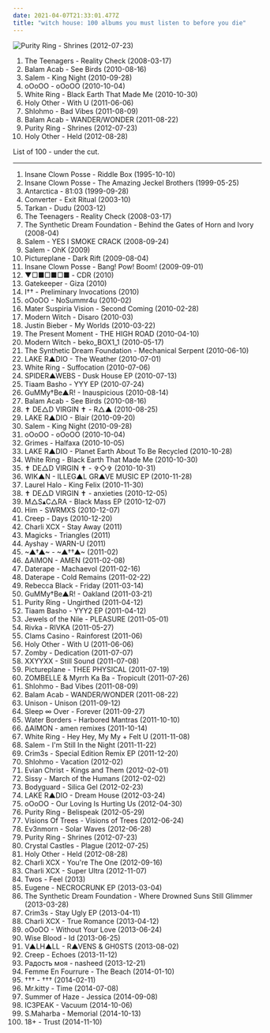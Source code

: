 ```yaml
---
date: 2021-04-07T21:33:01.477Z
title: "witch house: 100 albums you must listen to before you die"
---
```

![Purity Ring - Shrines (2012-07-23)](http://coverartarchive.org/release/3148628c-f648-45c0-95ea-b03dc0716e99/1568868601-500.jpg "Purity Ring - Shrines (2012-07-23)")
<ol class="albums">
<li data-cover="http://coverartarchive.org/release/1abb4df8-d3c8-3ddd-aad7-317298f83a78/15606853983-500.jpg" data-tags="electronica, indie, 00s, chillwave, witch house, xl recordings, broken-clash, merok records, av2008, in queue, my favourites of 2008" role="button">The Teenagers - Reality Check (2008-03-17)</li>
<li data-cover="https://img.discogs.com/GD9AL-kV5ex5f4e-0Hg9Bn8ObY0=/fit-in/600x606/filters:strip_icc():format(jpeg):mode_rgb():quality(90)/discogs-images/R-2395663-1583879733-7591.jpeg.jpg" data-tags="witch house" role="button">Balam Acab - See Birds (2010-08-16)</li>
<li data-cover="http://coverartarchive.org/release/c2852bc2-4919-41e7-aab4-c3ff47ba1c2c/20543754977-500.jpg" data-tags="witch house" role="button">Salem - King Night (2010-09-28)</li>
<li data-cover="https://img.discogs.com/qrOQU1AqqIIxURq0nEQskWN2bdI=/fit-in/452x452/filters:strip_icc():format(jpeg):mode_rgb():quality(90)/discogs-images/R-2471178-1286031530.jpeg.jpg" data-tags="witch house" role="button">oOoOO - oOoOO (2010-10-04)</li>
<li data-cover="http://coverartarchive.org/release/1c3b875d-bd9d-4157-97ae-6e1091437126/15535585693-500.jpg" data-tags="darkwave, witch house, shoegaze" role="button">White Ring - Black Earth That Made Me (2010-10-30)</li>
<li data-cover="https://img.discogs.com/ahscDuBPtYtFMcx5aLRHNY-e3Rs=/fit-in/600x600/filters:strip_icc():format(jpeg):mode_rgb():quality(90)/discogs-images/R-2812981-1401881185-7985.jpeg.jpg" data-tags="downtempo, dubstep" role="button">Holy Other - With U (2011-06-06)</li>
<li data-cover="http://coverartarchive.org/release/b9e7127a-a18e-4b9e-8e9e-94f22d6d9b70/4524583924-500.jpg" data-tags="ambient, idm, wonky" role="button">Shlohmo - Bad Vibes (2011-08-09)</li>
<li data-cover="http://coverartarchive.org/release/58c2d5fa-1f66-44c1-a296-b58885561dec/19079946922-500.jpg" data-tags="witch house" role="button">Balam Acab - WANDER/WONDER (2011-08-22)</li>
<li data-cover="http://coverartarchive.org/release/3148628c-f648-45c0-95ea-b03dc0716e99/1568868601-500.jpg" data-tags="synthpop" role="button">Purity Ring - Shrines (2012-07-23)</li>
<li data-cover="http://coverartarchive.org/release/12eb94ea-54f1-4046-92ea-a34bff97e318/14798475045-500.jpg" data-tags="witch house" role="button">Holy Other - Held (2012-08-28)</li>
</ol>
List of 100 - under the cut.
<!-- more -->

_________________

<ol class="albums">
<li data-cover="http://coverartarchive.org/release/773b1e1e-3fe6-4e8f-a5e4-117d45dd2d06/27358258265-500.jpg" data-tags="detroit" role="button">
Insane Clown Posse - Riddle Box (1995-10-10)
</li>
<li data-cover="http://coverartarchive.org/release/4376e2ea-7b73-32a7-b99a-2e76f21498c2/28063954531-500.jpg" data-tags="juggalo, hip-hop" role="button">
Insane Clown Posse - The Amazing Jeckel Brothers (1999-05-25)
</li>
<li data-cover="https://img.discogs.com/3f0faCl3nS479S8Hgif2sIVBpYU=/fit-in/600x600/filters:strip_icc():format(jpeg):mode_rgb():quality(90)/discogs-images/R-824948-1220728113.jpeg.jpg" data-tags="synthpop" role="button">
Antarctica - 81:03 (1999-09-28)
</li>
<li data-cover="http://coverartarchive.org/release/2c5c0f70-2b15-4c16-b823-c069d8afedb8/2225474799-500.jpg" data-tags="rhythmic noise, noise" role="button">
Converter - Exit Ritual (2003-10)
</li>
<li data-cover="https://img.discogs.com/E_RO0q-pozYCBB0DWO8MAREXKg4=/fit-in/600x600/filters:strip_icc():format(jpeg):mode_rgb():quality(90)/discogs-images/R-7318965-1476958843-7101.jpeg.jpg" data-tags="dudu, tarkan" role="button">
Tarkan - Dudu (2003-12)
</li>
<li data-cover="http://coverartarchive.org/release/1abb4df8-d3c8-3ddd-aad7-317298f83a78/15606853983-500.jpg" data-tags="electronica, indie, 00s, chillwave, witch house, xl recordings, broken-clash, merok records, av2008, in queue, my favourites of 2008" role="button">
The Teenagers - Reality Check (2008-03-17)
</li>
<li data-cover="http://coverartarchive.org/release/a05abebe-0e73-4ed9-9760-795a7ae9dd1a/5815430687-500.jpg" data-tags="dark electro" role="button">
The Synthetic Dream Foundation - Behind the Gates of Horn and Ivory (2008-04)
</li>
<li data-cover="https://img.discogs.com/oCJTMdf7S6aout2vXwG8KyX_GLg=/fit-in/361x500/filters:strip_icc():format(jpeg):mode_rgb():quality(90)/discogs-images/R-10554815-1499799953-3353.jpeg.jpg" data-tags="shoegaze, darkwave, witch house" role="button">
Salem - YES I SMOKE CRACK (2008-09-24)
</li>
<li data-cover="https://img.discogs.com/tKHJ6VJHZfPnXBE0UI8_3MwF4n0=/fit-in/600x598/filters:strip_icc():format(jpeg):mode_rgb():quality(90)/discogs-images/R-8586201-1598327635-4726.jpeg.jpg" data-tags="witch house" role="button">
Salem - OhK (2009)
</li>
<li data-cover="http://coverartarchive.org/release/9fabbf92-80dc-480b-a0bc-185c581d7e81/11652716617-500.jpg" data-tags="witch house" role="button">
Pictureplane - Dark Rift (2009-08-04)
</li>
<li data-cover="http://coverartarchive.org/release/7aa2faf0-993a-45b6-b513-afcb5f40f5d5/1621608060-500.jpg" data-tags="goregrind, deathcore, brutal death metal, nsbm, deathgrind, brutal deathcore, national socialist black metal, moshcore" role="button">
Insane Clown Posse - Bang! Pow! Boom! (2009-09-01)
</li>
<li data-cover="https://via.placeholder.com/450" data-tags="witch house" role="button">
▼□■□■□■ - CDR (2010)
</li>
<li data-cover="http://coverartarchive.org/release/9bbae45a-c814-44cf-9361-3978f98edf12/7359783071-500.jpg" data-tags="electro, witch house, post-dubstep, merok, newbreed, broken-clash, in the witch house family, witch-clash" role="button">
Gatekeeper - Giza (2010)
</li>
<li data-cover="https://img.discogs.com/0WwUZO4QgChlzSiqw2E9v7a8rsA=/fit-in/500x375/filters:strip_icc():format(jpeg):mode_rgb():quality(90)/discogs-images/R-2516798-1288300440.jpeg.jpg" data-tags="ghost drone" role="button">
I†† - Preliminary Invocations (2010)
</li>
<li data-cover="https://img.discogs.com/b3OS0SMfVttqQMvIfwBUnQVlvcQ=/fit-in/600x600/filters:strip_icc():format(jpeg):mode_rgb():quality(90)/discogs-images/R-11474030-1516975989-4184.jpeg.jpg" data-tags="witch house" role="button">
oOoOO - NoSummr4u (2010-02)
</li>
<li data-cover="https://img.discogs.com/hNAZU0sL5jWHt4N04GkThexse40=/fit-in/600x600/filters:strip_icc():format(jpeg):mode_rgb():quality(90)/discogs-images/R-3148916-1318162486.jpeg.jpg" data-tags="neo-psychedelia, witch house, drag, ghost drone" role="button">
Mater Suspiria Vision - Second Coming (2010-02-28)
</li>
<li data-cover="https://img.discogs.com/zWqKXp7Nz-mVYyq9dMyOKZNB80c=/fit-in/600x596/filters:strip_icc():format(jpeg):mode_rgb():quality(90)/discogs-images/R-2300890-1275414455.jpeg.jpg" data-tags="darkwave" role="button">
Modern Witch - Disaro (2010-03)
</li>
<li data-cover="http://coverartarchive.org/release/6bfba6d5-71fc-454b-b3a0-63632a1459fa/20855090957-500.jpg" data-tags="totec radio, justin bieber, goregrind, justin bieber my worlds" role="button">
Justin Bieber - My Worlds (2010-03-22)
</li>
<li data-cover="https://img.discogs.com/xzgKQwynOaMWktRT-p5XOx-5v40=/fit-in/600x536/filters:strip_icc():format(jpeg):mode_rgb():quality(90)/discogs-images/R-2435597-1556384227-8801.jpeg.jpg" data-tags="new wave" role="button">
The Present Moment - THE HIGH ROAD (2010-04-10)
</li>
<li data-cover="https://img.discogs.com/fcZy6i0FpFUEP1gBVPOiHVkg5Q8=/fit-in/290x290/filters:strip_icc():format(jpeg):mode_rgb():quality(90)/discogs-images/R-4772964-1375049291-2335.jpeg.jpg" data-tags="dark ambient" role="button">
Modern Witch - beko_BOX1_1 (2010-05-17)
</li>
<li data-cover="https://img.discogs.com/i-JGG-5o_lIQ6Cb6FPRuqMlYKc8=/fit-in/495x491/filters:strip_icc():format(jpeg):mode_rgb():quality(90)/discogs-images/R-2154941-1266966224.jpeg.jpg" data-tags="idm, ebm, industrial, synthpop, steampunk, darkwave, electronica, psytrance, darkpsy, trance, goth, experimental, gothic, electronic, techno, avant-garde, technoid, symphonic metal, rhythmic noise, harsh ebm, electro-industrial, hellektro, dark psytrance" role="button">
The Synthetic Dream Foundation - Mechanical Serpent (2010-06-10)
</li>
<li data-cover="https://via.placeholder.com/450" data-tags="alternative, witch house, ghost drone" role="button">
LAKE R▲DIO - The Weather (2010-07-01)
</li>
<li data-cover="https://img.discogs.com/o4ozNry2eBaD7Z7XA-dqPZZvHds=/fit-in/588x600/filters:strip_icc():format(jpeg):mode_rgb():quality(90)/discogs-images/R-2387914-1330115772.jpeg.jpg" data-tags="darkwave, witch house" role="button">
White Ring - Suffocation (2010-07-06)
</li>
<li data-cover="https://img.discogs.com/yTjG_K3W2bYXaBJ_voxGRu7oZxY=/fit-in/600x600/filters:strip_icc():format(jpeg):mode_rgb():quality(90)/discogs-images/R-3384379-1328297625.jpeg.jpg" data-tags="electronic, experimental, electro, dark, witch house" role="button">
SPIDER▲WEBS - Dusk House EP (2010-07-13)
</li>
<li data-cover="http://coverartarchive.org/release/39b51459-8c38-4fd5-82c1-19f9b1f987d0/8898093298-500.jpg" data-tags="witch house" role="button">
Tiaam Basho - YYY EP (2010-07-24)
</li>
<li data-cover="https://via.placeholder.com/450" data-tags="alternative, witch house, ghost drone" role="button">
GuMMy†Be▲R! - Inauspicious (2010-08-14)
</li>
<li data-cover="https://img.discogs.com/GD9AL-kV5ex5f4e-0Hg9Bn8ObY0=/fit-in/600x606/filters:strip_icc():format(jpeg):mode_rgb():quality(90)/discogs-images/R-2395663-1583879733-7591.jpeg.jpg" data-tags="witch house" role="button">
Balam Acab - See Birds (2010-08-16)
</li>
<li data-cover="https://via.placeholder.com/450" data-tags="witch house" role="button">
✝ DE△D VIRGIN ✝ - R△▲ (2010-08-25)
</li>
<li data-cover="https://via.placeholder.com/450" data-tags="alternative, witch house, turquoise and coral, ghost drone" role="button">
LAKE R▲DIO - Blair (2010-09-20)
</li>
<li data-cover="http://coverartarchive.org/release/c2852bc2-4919-41e7-aab4-c3ff47ba1c2c/20543754977-500.jpg" data-tags="witch house" role="button">
Salem - King Night (2010-09-28)
</li>
<li data-cover="https://img.discogs.com/qrOQU1AqqIIxURq0nEQskWN2bdI=/fit-in/452x452/filters:strip_icc():format(jpeg):mode_rgb():quality(90)/discogs-images/R-2471178-1286031530.jpeg.jpg" data-tags="witch house" role="button">
oOoOO - oOoOO (2010-10-04)
</li>
<li data-cover="http://coverartarchive.org/release/d12fe86c-4e91-4b2f-98ca-c7045c195a3b/6735333223-500.jpg" data-tags="dream pop, experimental" role="button">
Grimes - Halfaxa (2010-10-05)
</li>
<li data-cover="https://via.placeholder.com/450" data-tags="alternative, witch house, free albums, ghost drone, albums to listen to" role="button">
LAKE R▲DIO - Planet Earth About To Be Recycled (2010-10-28)
</li>
<li data-cover="http://coverartarchive.org/release/1c3b875d-bd9d-4157-97ae-6e1091437126/15535585693-500.jpg" data-tags="darkwave, witch house, shoegaze" role="button">
White Ring - Black Earth That Made Me (2010-10-30)
</li>
<li data-cover="https://via.placeholder.com/450" data-tags="witch house" role="button">
✝ DE△D VIRGIN ✝ - ✞◇✞ (2010-10-31)
</li>
<li data-cover="https://via.placeholder.com/450" data-tags="witch house, drag, witchstep, gravewave, witchhouse" role="button">
WIK▲N - ILLEG▲L GR▲VE MUSIC EP (2010-11-28)
</li>
<li data-cover="https://img.discogs.com/aUrgLxIHY9fkjIO8m4LghC4z0_I=/fit-in/600x603/filters:strip_icc():format(jpeg):mode_rgb():quality(90)/discogs-images/R-2531250-1293487636.jpeg.jpg" data-tags="experimental, abstract, chillwave, synth-pop, witch house, glo-fi, witch chill, newbreed, chill witch, 2010 faves" role="button">
Laurel Halo - King Felix (2010-11-30)
</li>
<li data-cover="https://via.placeholder.com/450" data-tags="witch house" role="button">
✝ DE△D VIRGIN ✝ - anxieties (2010-12-05)
</li>
<li data-cover="https://via.placeholder.com/450" data-tags="witch house, drag, tundra, grave wave" role="button">
M△S▴C△RA - Black Mass EP (2010-12-07)
</li>
<li data-cover="http://coverartarchive.org/release/09050952-3b33-483c-b924-efb27ea9f262/5087025736-500.jpg" data-tags="electronic" role="button">
Him - SWRMXS (2010-12-07)
</li>
<li data-cover="http://coverartarchive.org/release/71dfb3b7-cfea-4e83-94f8-0abe230aed72/7405096478-500.jpg" data-tags="witch house" role="button">
Creep - Days (2010-12-20)
</li>
<li data-cover="http://coverartarchive.org/release/fb11b6c4-2503-46f1-91aa-c01e64ce88db/4102863010-500.jpg" data-tags="british" role="button">
Charli XCX - Stay Away (2011)
</li>
<li data-cover="https://img.discogs.com/M-xtrSZl9u1937YU2LKQcRY2l2M=/fit-in/600x600/filters:strip_icc():format(jpeg):mode_rgb():quality(90)/discogs-images/R-9153468-1475712177-4093.jpeg.jpg" data-tags="dream pop, chillwave, witch house" role="button">
Magicks - Triangles (2011)
</li>
<li data-cover="https://img.discogs.com/MK1ZUkgGQYe35u_7buWk7qhmVBQ=/fit-in/600x600/filters:strip_icc():format(jpeg):mode_rgb():quality(90)/discogs-images/R-3125285-1338382326-2314.jpeg.jpg" data-tags="witch house, tribal industrial, electro ethereal" role="button">
Ayshay - WARN-U (2011)
</li>
<li data-cover="http://coverartarchive.org/release/832efca5-a97a-4284-b284-1df876a22cec/2379370744-500.jpg" data-tags="ambient, experimental, shoegaze, psychedelic, russian, avant-garde, noir, darkwave, experimental electronica, dark ambient, dark wave, 10s, free music, witch house, russia, drag, moscow, synths, netaudio, fully streamable tracks, dark pop, bandcamp, witch, organic electronica, free albums, free album, russian underground, webaudio, trianglecore, fully streamable album, self-released, fully streamable track, avant-electronica, synth industrial, shoegazetronica, noirwave, former soviet union, synth noir, drag house" role="button">
~▲†▲~ - ~▲††▲~ (2011-02)
</li>
<li data-cover="http://coverartarchive.org/release/d1ab5e1c-6e3d-3c11-addc-391ab24def7a/2948260857-500.jpg" data-tags="experimental" role="button">
∆AIMON - AMEN (2011-02-08)
</li>
<li data-cover="https://img.discogs.com/fsYWxffM2QxQEQCizb-L3_HspUM=/fit-in/500x500/filters:strip_icc():format(jpeg):mode_rgb():quality(90)/discogs-images/R-4259373-1359975212-1340.jpeg.jpg" data-tags="witch house" role="button">
Daterape - Machaevol (2011-02-16)
</li>
<li data-cover="https://img.discogs.com/40NAfZACusu_6brRmiEuYO6PLEU=/fit-in/600x600/filters:strip_icc():format(jpeg):mode_rgb():quality(90)/discogs-images/R-4259384-1359975521-3833.jpeg.jpg" data-tags="witch house" role="button">
Daterape - Cold Remains (2011-02-22)
</li>
<li data-cover="http://coverartarchive.org/release/27dcc5ec-d2ff-4718-8dea-587e1137e1d5/5791791087-500.jpg" data-tags="better than akiko shikata, better than diamanda galas" role="button">
Rebecca Black - Friday (2011-03-14)
</li>
<li data-cover="http://coverartarchive.org/release/090f658c-e6b9-460e-bdb4-61784b6d6c84/20864784538-500.jpg" data-tags="hip hop, alternative, dance, synth-pop, witch house, glo-fi, witch chill, chill wave, ghost drone, newbreed, chill witch, zombie rave, coldrave, seapunk, in the chillwave family, in the witch house family, aqua house, chill  witch" role="button">
GuMMy†Be▲R! - Oakland (2011-03-21)
</li>
<li data-cover="http://coverartarchive.org/release/0dba6f29-903d-4830-a1b9-850cb3e102c9/22081460755-500.jpg" data-tags="electronic, chillwave, witch house, alternative electronic, newbreed, witchpop, post-futurepop" role="button">
Purity Ring - Ungirthed (2011-04-12)
</li>
<li data-cover="http://coverartarchive.org/release/81c721a1-e0a7-4a56-83be-53df8f976109/870868101-500.jpg" data-tags="witch house, chillwave" role="button">
Tiaam Basho - YYY2 EP (2011-04-12)
</li>
<li data-cover="https://img.discogs.com/WCtBC5xSVsewNUBr42O57k3_P7U=/fit-in/350x350/filters:strip_icc():format(jpeg):mode_rgb():quality(90)/discogs-images/R-2983804-1310385411.jpeg.jpg" data-tags="witch house" role="button">
Jewels of the Nile - PLEASURE (2011-05-01)
</li>
<li data-cover="http://coverartarchive.org/release/d5683416-fe54-42d4-8e12-fdaf9e145390/2825700597-500.jpg" data-tags="electronic, witch house" role="button">
Rivka - RIVKA (2011-05-27)
</li>
<li data-cover="https://img.discogs.com/EUFvZLLBURFJSCmM8XtVarK8f0c=/fit-in/600x595/filters:strip_icc():format(jpeg):mode_rgb():quality(90)/discogs-images/R-2873150-1348618190-4389.jpeg.jpg" data-tags="ambient, experimental, lo-fi" role="button">
Clams Casino - Rainforest (2011-06)
</li>
<li data-cover="https://img.discogs.com/ahscDuBPtYtFMcx5aLRHNY-e3Rs=/fit-in/600x600/filters:strip_icc():format(jpeg):mode_rgb():quality(90)/discogs-images/R-2812981-1401881185-7985.jpeg.jpg" data-tags="downtempo, dubstep" role="button">
Holy Other - With U (2011-06-06)
</li>
<li data-cover="https://img.discogs.com/un58qfta0C4FwTcWV3cHWErXXpI=/fit-in/600x600/filters:strip_icc():format(jpeg):mode_rgb():quality(90)/discogs-images/R-2976663-1310067486.jpeg.jpg" data-tags="dubstep" role="button">
Zomby - Dedication (2011-07-07)
</li>
<li data-cover="http://coverartarchive.org/release/14990136-0c6a-49a2-befb-09b3703aa01a/3393506050-500.jpg" data-tags="experimental" role="button">
XXYYXX - Still Sound (2011-07-08)
</li>
<li data-cover="https://img.discogs.com/RiURtSiDgw8hCLlQefhEq6ze8B8=/fit-in/300x300/filters:strip_icc():format(jpeg):mode_rgb():quality(90)/discogs-images/R-3000800-1311122520.jpeg.jpg" data-tags="noise, trance, electronic, electro" role="button">
Pictureplane - THEE PHYSICAL (2011-07-19)
</li>
<li data-cover="http://coverartarchive.org/release/c995261c-97be-4e80-b3af-be4037428664/4393113940-500.jpg" data-tags="witch house" role="button">
ZOMBELLE & Myrrh Ka Ba - Tropicult (2011-07-26)
</li>
<li data-cover="http://coverartarchive.org/release/b9e7127a-a18e-4b9e-8e9e-94f22d6d9b70/4524583924-500.jpg" data-tags="ambient, idm, wonky" role="button">
Shlohmo - Bad Vibes (2011-08-09)
</li>
<li data-cover="http://coverartarchive.org/release/58c2d5fa-1f66-44c1-a296-b58885561dec/19079946922-500.jpg" data-tags="witch house" role="button">
Balam Acab - WANDER/WONDER (2011-08-22)
</li>
<li data-cover="http://coverartarchive.org/release/cf709fc3-b18a-474d-8b33-2411ed2a801c/16731682564-500.jpg" data-tags="shoegaze, witch house" role="button">
Unison - Unison (2011-09-12)
</li>
<li data-cover="https://img.discogs.com/sGd8E_zOvzvRjoezdsgI68Byq3k=/fit-in/300x299/filters:strip_icc():format(jpeg):mode_rgb():quality(90)/discogs-images/R-3115784-1316516902.jpeg.jpg" data-tags="experimental, dream pop" role="button">
Sleep ∞ Over - Forever (2011-09-27)
</li>
<li data-cover="https://img.discogs.com/MZwD9FOsqLCu7M_yGXCJG-INp8c=/fit-in/600x600/filters:strip_icc():format(jpeg):mode_rgb():quality(90)/discogs-images/R-3155671-1320400166.jpeg.jpg" data-tags="experimental, downtempo, dubstep, darkwave, dark ambient, witch house, tri angle" role="button">
Water Borders - Harbored Mantras (2011-10-10)
</li>
<li data-cover="http://coverartarchive.org/release/d5c79371-19f0-45af-9fc3-74a4007cedb8/11844340031-500.jpg" data-tags="witch house" role="button">
∆AIMON - amen remixes (2011-10-14)
</li>
<li data-cover="https://img.discogs.com/GZeVuKRUupDr9E6nkq702j-BTjE=/fit-in/600x602/filters:strip_icc():format(jpeg):mode_rgb():quality(90)/discogs-images/R-3227068-1460587276-5570.jpeg.jpg" data-tags="witch house" role="button">
White Ring - Hey Hey, My My + Felt U (2011-11-08)
</li>
<li data-cover="https://img.discogs.com/cZdmWiS8GXViDAp_DS8rDIBvSxA=/fit-in/600x540/filters:strip_icc():format(jpeg):mode_rgb():quality(90)/discogs-images/R-15552033-1593480301-3260.jpeg.jpg" data-tags="witch house" role="button">
Salem - I'm Still In the Night (2011-11-22)
</li>
<li data-cover="https://img.discogs.com/LfkyDQril2jsJGPDVswmcMFWZrs=/fit-in/600x598/filters:strip_icc():format(jpeg):mode_rgb():quality(90)/discogs-images/R-3306774-1325011800.jpeg.jpg" data-tags="witch house" role="button">
Crim3s - Special Edition Remix EP (2011-12-20)
</li>
<li data-cover="http://coverartarchive.org/release/5e906ff3-1184-421e-aeb5-40fee60914a2/27886870067-500.jpg" data-tags="abstract" role="button">
Shlohmo - Vacation (2012-02)
</li>
<li data-cover="http://coverartarchive.org/release/1de96432-9102-41ee-b1e3-9f0ef030debb/4103126827-500.jpg" data-tags="hip-hop, witch house" role="button">
Evian Christ - Kings and Them (2012-02-01)
</li>
<li data-cover="http://coverartarchive.org/release/765bddb3-13a4-4b4c-9e96-c37551b65a71/6380481481-500.jpg" data-tags="trip-hop, digital hardcore, witch house, dubtech, third" role="button">
Sissy - March of the Humans (2012-02-02)
</li>
<li data-cover="http://coverartarchive.org/release/be2b3fda-9ea8-43a6-a4be-e9ac87a27e97/1475236238-500.jpg" data-tags="witch house" role="button">
Bodyguard - Silica Gel (2012-02-23)
</li>
<li data-cover="http://coverartarchive.org/release/8f74ff36-777c-409e-bfce-e5191263b08a/5519249465-500.jpg" data-tags="dream pop, dark ambient" role="button">
LAKE R▲DIO - Dream House (2012-03-24)
</li>
<li data-cover="http://coverartarchive.org/release/3f89aca6-4637-4c4f-957a-162758c38918/17012321433-500.jpg" data-tags="witch house" role="button">
oOoOO - Our Loving Is Hurting Us (2012-04-30)
</li>
<li data-cover="https://img.discogs.com/3gfx5a05VS_rCN7C3HJMruhUKeM=/fit-in/450x450/filters:strip_icc():format(jpeg):mode_rgb():quality(90)/discogs-images/R-3648068-1338787447-2503.jpeg.jpg" data-tags="synthpop" role="button">
Purity Ring - Belispeak (2012-05-29)
</li>
<li data-cover="https://img.discogs.com/UgTpQ7cr6bLKTa41WkdofMiZMBI=/fit-in/300x300/filters:strip_icc():format(jpeg):mode_rgb():quality(90)/discogs-images/R-3752876-1342972712-6997.jpeg.jpg" data-tags="witch house" role="button">
Visions Of Trees - Visions of Trees (2012-06-24)
</li>
<li data-cover="http://coverartarchive.org/release/9cbeaa40-91a7-4db5-a3fe-a8557f695fb5/5952555221-500.jpg" data-tags="witch house" role="button">
Ev3nmorn - Solar Waves (2012-06-28)
</li>
<li data-cover="http://coverartarchive.org/release/3148628c-f648-45c0-95ea-b03dc0716e99/1568868601-500.jpg" data-tags="synthpop" role="button">
Purity Ring - Shrines (2012-07-23)
</li>
<li data-cover="http://coverartarchive.org/release/53da44c3-cfa3-4385-a8d1-d0b69f6e32b6/26338024212-500.jpg" data-tags="electronica, witch house, wlbndd" role="button">
Crystal Castles - Plague (2012-07-25)
</li>
<li data-cover="http://coverartarchive.org/release/12eb94ea-54f1-4046-92ea-a34bff97e318/14798475045-500.jpg" data-tags="witch house" role="button">
Holy Other - Held (2012-08-28)
</li>
<li data-cover="https://img.discogs.com/3G6tg3zdRs3S0xTIulSNoEPN9a4=/fit-in/600x600/filters:strip_icc():format(jpeg):mode_rgb():quality(90)/discogs-images/R-3666671-1339523729-9505.jpeg.jpg" data-tags="british" role="button">
Charli XCX - You're The One (2012-09-16)
</li>
<li data-cover="http://coverartarchive.org/release/99676865-2a18-479f-bd8b-4ef6d15c2992/11581258724-500.jpg" data-tags="synthpop, dark pop" role="button">
Charli XCX - Super Ultra (2012-11-07)
</li>
<li data-cover="http://coverartarchive.org/release/ecc9f4d7-9887-4532-893b-93de4b94bb70/5276899158-500.jpg" data-tags="electronic, witch house" role="button">
Twos - Feel (2013)
</li>
<li data-cover="http://coverartarchive.org/release/138e55da-1d50-4a7d-b09c-e757064d72c6/26469204770-500.jpg" data-tags="hardcore, lo-fi, trap, witch house, overcompressed" role="button">
Eugene - NECROCRUNK EP (2013-03-04)
</li>
<li data-cover="http://coverartarchive.org/release/825932f0-bc7c-40a3-9d12-678d8b609d1c/10305142912-500.jpg" data-tags="steampunk, idm, industrial, intelligent dance music, epic, witch house" role="button">
The Synthetic Dream Foundation - Where Drowned Suns Still Glimmer (2013-03-28)
</li>
<li data-cover="http://coverartarchive.org/release/07290fdc-2274-4c01-a4cf-819a96b7b853/4965823690-500.jpg" data-tags="experimental, witch house" role="button">
Crim3s - Stay Ugly EP (2013-04-11)
</li>
<li data-cover="http://coverartarchive.org/release/a1439055-f1fa-4c4c-a8a3-71a074615911/4024431683-500.jpg" data-tags="synthpop" role="button">
Charli XCX - True Romance (2013-04-12)
</li>
<li data-cover="http://coverartarchive.org/release/eea3e6d7-eaf8-4d3c-b7e5-7b90844ec9af/4404251011-500.jpg" data-tags="witch house" role="button">
oOoOO - Without Your Love (2013-06-24)
</li>
<li data-cover="https://img.discogs.com/dLC_bDGawJwapruDJRFUh3q9atM=/fit-in/300x300/filters:strip_icc():format(jpeg):mode_rgb():quality(90)/discogs-images/R-4708877-1372953925-7899.jpeg.jpg" data-tags="electronic, indie, experimental, odd, witch house, sampling" role="button">
Wise Blood - Id (2013-06-25)
</li>
<li data-cover="http://coverartarchive.org/release/e294a3c0-ffe7-46c0-ab4b-0111e55d9b00/7937967101-500.jpg" data-tags="witch house" role="button">
V▲LH▲LL - R▲VENS & GH0STS (2013-08-02)
</li>
<li data-cover="http://coverartarchive.org/release/f9be3673-0f11-4fa5-80d3-ae116060669e/6165006984-500.jpg" data-tags="electronic, experimental, witch house" role="button">
Creep - Echoes (2013-11-12)
</li>
<li data-cover="http://coverartarchive.org/release/83477ece-4def-4f0a-ba2f-9817a6f2e8a4/8316641107-500.jpg" data-tags="witch house" role="button">
Радость моя - nasheed (2013-12-21)
</li>
<li data-cover="http://coverartarchive.org/release/ed3cdf27-747b-4b9e-a5df-b5558f763a16/7430325298-500.jpg" data-tags="witch house" role="button">
Femme En Fourrure - The Beach (2014-01-10)
</li>
<li data-cover="http://coverartarchive.org/release/4b4af757-4af8-4e9e-837d-a70238f5bb31/6464248143-500.jpg" data-tags="alternative, electronic" role="button">
††† - ††† (2014-02-11)
</li>
<li data-cover="http://coverartarchive.org/release/0094f7a4-216c-4ffe-93cd-14346f9a663a/8801601727-500.jpg" data-tags="electronic" role="button">
Mr.kitty - Time (2014-07-08)
</li>
<li data-cover="http://coverartarchive.org/release/ee51594f-d326-4489-8d37-92ff18ec511b/8740029795-500.jpg" data-tags="chillwave, witch house, weedwave, nightdrag" role="button">
Summer of Haze - Jessica (2014-09-08)
</li>
<li data-cover="http://coverartarchive.org/release/7a91e637-e329-4254-bdef-8beeffe2c610/9055084082-500.jpg" data-tags="electronic, experimental, experimental pop, russian, 2010s, witch house, russia, moscow" role="button">
IC3PEAK - Vacuum (2014-10-06)
</li>
<li data-cover="http://coverartarchive.org/release/658d7ae7-c831-409a-aba4-7a1c8d8a7e73/8578456931-500.jpg" data-tags="trip-hop, psychedelic, witch house" role="button">
S.Maharba - Memorial (2014-10-13)
</li>
<li data-cover="http://coverartarchive.org/release/4ba75665-da71-49d1-9c20-f0f0a5327c24/9453722345-500.jpg" data-tags="electronic, experimental, downtempo, rnb, future, underground, trap, hypnagogic pop, witch house, slutwave, 2014 albums" role="button">
18+ - Trust (2014-11-10)
</li>
</ol>